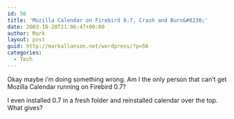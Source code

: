 ```yaml
---
id: 56
title: 'Mozilla Calendar on Firebird 0.7, Crash and Burn&#8230;'
date: 2003-10-20T21:06:47+00:00
author: Mark
layout: post
guid: http://markallanson.net/wordpress/?p=56
categories:
  - Tech
---
```

Okay maybe i&#8217;m doing something wrong. Am I the only person that can&#8217;t get Mozilla Calendar running on Firebird 0.7?

I even installed 0.7 in a fresh folder and reinstalled calendar over the top. What gives?